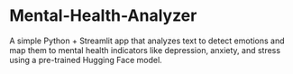 # Mental-Health-Analyzer
A simple Python + Streamlit app that analyzes text to detect emotions and map them to mental health indicators like depression, anxiety, and stress using a pre-trained Hugging Face model.
